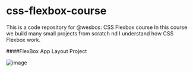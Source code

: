 # css-flexbox-course
This is a code repository for @wesbos: CSS Flexbox course 
In this course we build many small projects from scratch  nd I understand how CSS Flexbox work.


####FlexBox App Layout Project

![image](https://user-images.githubusercontent.com/51326421/103329380-2109c800-4a8f-11eb-8ce7-c85fc063179a.png)
